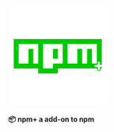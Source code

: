<img src="https://raw.githubusercontent.com/npmplus/npmplus/master/36697204.png">
<p><b>📦 npm+ a add-on to npm</b></p>
